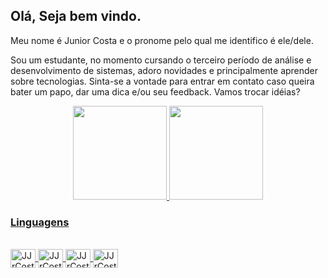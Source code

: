 ## Olá, Seja bem vindo.

Meu nome é Junior Costa e o pronome pelo qual me identifico é ele/dele.

Sou um estudante, no momento cursando o terceiro período de análise e desenvolvimento de sistemas, adoro novidades e principalmente aprender sobre tecnologias. Sinta-se a vontade para entrar em contato caso queira bater um papo, dar uma dica e/ou seu feedback. Vamos trocar idéias? 

<div align="center">
  <a href="https://github.com/JJrCosta">
  <img height="150em" src="https://github-readme-stats.vercel.app/api?username=JJrCosta&show_icons=true&theme=merko&include_all_commits=true&count_private=true&locale=pt-br"/>
  <img height="150em" src="https://github-readme-stats.vercel.app/api/top-langs/?username=JJrCosta&layout=compact&langs_count=7&theme=merko&locale=pt-br"/>
</div>
  
### Linguagens
  
<div style="display: inline_block"><br> 
  <img align="center" alt="JJrCosta-HTML" height="30" width="40" src="https://cdn.jsdelivr.net/gh/devicons/devicon/icons/html5/html5-original.svg">
  <img align="center" alt="JJrCosta-CSS" height="30" width="40" src="https://cdn.jsdelivr.net/gh/devicons/devicon/icons/css3/css3-original.svg">
  <img align="center" alt="JJrCosta-Js" height="30" width="40" src="https://cdn.jsdelivr.net/gh/devicons/devicon/icons/javascript/javascript-original.svg">  
  <img align="center" alt="JJrCosta-Python" height="30" width="40" src="https://cdn.jsdelivr.net/gh/devicons/devicon/icons/python/python-original.svg">
</div>
